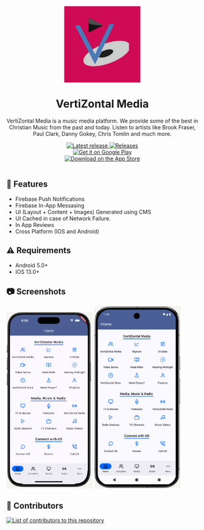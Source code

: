 <div align="center">

<img width="200" src="assets/icon/icon.png" alt="VertiZontal Media" align="center">

# VertiZontal Media

VertiZontal Media is a music media platform. We provide some of the best in Christian Music from the past and today. Listen to artists like Brook Fraser, Paul Clark, Danny Gokey, Chris Tomlin and much more.

<a href="https://github.com/vmedia7/vertizontal-media-flutter-app/releases/latest">
      <img alt="Latest release" src="https://img.shields.io/github/v/release/vmedia7/vertizontal-media-flutter-app.svg?logo=github&style=for-the-badge">
</a>
<a href="https://github.com/vmedia7/vertizontal-media-flutter-app/releases">
      <img alt="Releases" src="https://img.shields.io/github/downloads/vmedia7/vertizontal-media-flutter-app/total?color=blue&label=downloads&style=for-the-badge">
</a>

<br>

<div>
<a href="https://play.google.com/store/apps/details?id=com.wVertiZontalMedia">
    <img alt="Get it on Google Play" src="https://play.google.com/intl/en_us/badges/static/images/badges/en_badge_web_generic.png" height="100">
</a>
</div>

<div>
<a href="https://apps.apple.com/us/app/vertizontal-media-app/id6749469616">
    <img alt="Download on the App Store" src="https://developer.apple.com/app-store/marketing/guidelines/images/badge-example-preferred_2x.png" height="75">
</a>
</div>
<br>

<div align="left">

## :book: Features

* Firebase Push Notifications
* Firebase In-App Messasing
* UI (Layout + Content + Images) Generated using CMS
* UI Cached in case of Network Failure.
* In App Reviews
* Cross Platform (IOS and Android)

## :warning: Requirements

* Android 5.0+
* IOS 13.0+

## :camera: Screenshots

<img src="assets/readme/IOS.png" width="45%"/>
<img src="assets/readme/ANDROID.png" width="45%"/>

## :hammer: Contributors

<a href="https://github.com/vmedia7/vertizontal-media-flutter-app/graphs/contributors">
  <img alt="List of contributors to this repository" src="https://contrib.rocks/image?repo=vmedia7/vertizontal-media-flutter-app" />
</a>
